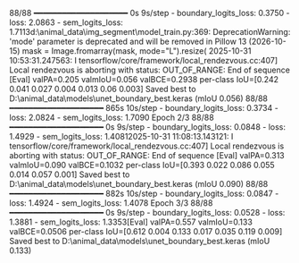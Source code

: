 88/88 ━━━━━━━━━━━━━━━━━━━━ 0s 9s/step - boundary_logits_loss: 0.3750 - loss: 2.0863 - sem_logits_loss: 1.7113d:\animal_data\img_segment\model_train.py:369: DeprecationWarning: 'mode' parameter is deprecated and will be removed in Pillow 13 (2026-10-15)
  mask = Image.fromarray(mask, mode="L").resize(
2025-10-31 10:53:31.247563: I tensorflow/core/framework/local_rendezvous.cc:407] Local rendezvous is aborting with status: OUT_OF_RANGE: End of sequence
[Eval] valPA=0.205  valmIoU=0.056  valBCE=0.2938  per-class IoU=[0.242 0.041 0.027 0.004 0.013 0.06  0.003]
Saved best to D:\animal_data\models\unet_boundary_best.keras (mIoU 0.056)
88/88 ━━━━━━━━━━━━━━━━━━━━ 865s 10s/step - boundary_logits_loss: 0.3734 - loss: 2.0824 - sem_logits_loss: 1.7090
Epoch 2/3
88/88 ━━━━━━━━━━━━━━━━━━━━ 0s 9s/step - boundary_logits_loss: 0.0848 - loss: 1.4929 - sem_logits_loss: 1.40812025-10-31 11:08:13.143121: I tensorflow/core/framework/local_rendezvous.cc:407] Local rendezvous is aborting with status: OUT_OF_RANGE: End of sequence
[Eval] valPA=0.313  valmIoU=0.090  valBCE=0.1032  per-class IoU=[0.393 0.022 0.086 0.055 0.014 0.057 0.001]
Saved best to D:\animal_data\models\unet_boundary_best.keras (mIoU 0.090)
88/88 ━━━━━━━━━━━━━━━━━━━━ 882s 10s/step - boundary_logits_loss: 0.0847 - loss: 1.4924 - sem_logits_loss: 1.4078
Epoch 3/3
88/88 ━━━━━━━━━━━━━━━━━━━━ 0s 9s/step - boundary_logits_loss: 0.0528 - loss: 1.3881 - sem_logits_loss: 1.3353[Eval] valPA=0.557  valmIoU=0.133  valBCE=0.0506  per-class IoU=[0.612 0.004 0.133 0.017 0.035 0.119 0.009]
Saved best to D:\animal_data\models\unet_boundary_best.keras (mIoU 0.133)

